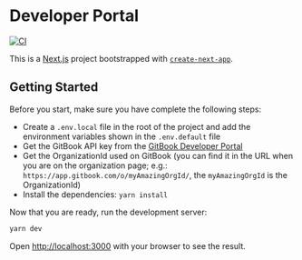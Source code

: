 # Developer Portal
[![CI](https://github.com/pagopa/developer-portal/actions/workflows/ci.yaml/badge.svg)](https://github.com/pagopa/developer-portal/actions/workflows/ci.yaml)

This is a [Next.js](https://nextjs.org/) project bootstrapped with [`create-next-app`](https://github.com/vercel/next.js/tree/canary/packages/create-next-app).

## Getting Started

Before you start, make sure you have complete the following steps:
- Create a `.env.local` file in the root of the project and add the environment variables shown in the `.env.default` file
- Get the GitBook API key from the [GitBook Developer Portal](https://developer.gitbook.com/api/authentication)
- Get the OrganizationId used on GitBook (you can find it in the URL when you are on the organization page; e.g.: `https://app.gitbook.com/o/myAmazingOrgId/`, the `myAmazingOrgId` is the OrganizationId)
- Install the dependencies: `yarn install`

Now that you are ready, run the development server:

```bash
yarn dev
```
Open [http://localhost:3000](http://localhost:3000) with your browser to see the result.
